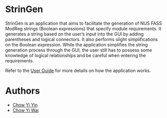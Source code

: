# StrinGen

StrinGen is an application that aims to facilitate the generation of NUS FASS ModReg strings (Boolean expressions) that specify module requirements. It generates a string based on the user’s input into the GUI by adding parentheses and logical connectors. It also performs slight simplifications on the Boolean expression. While the application simplifies the string generation process through the GUI, the user still has to possess some knowledge of logical relationships and be careful when entering the requirements.

Refer to the [User Guide](https://github.com/chowyiyin/StrinGen/blob/master/docs/UserGuide.pdf) for more details on how the application works.

# Authors
* [Chow Yi Yin](https://github.com/chowyiyin)
* [Chow Yi Wai](https://github.com/chowyiwai)
